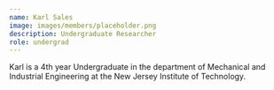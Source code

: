 ```yaml
---
name: Karl Sales
image: images/members/placeholder.png
description: Undergraduate Researcher 
role: undergrad 
---
```


Karl is a 4th year Undergraduate in the department of Mechanical and Industrial Engineering at the New Jersey Institute of Technology.